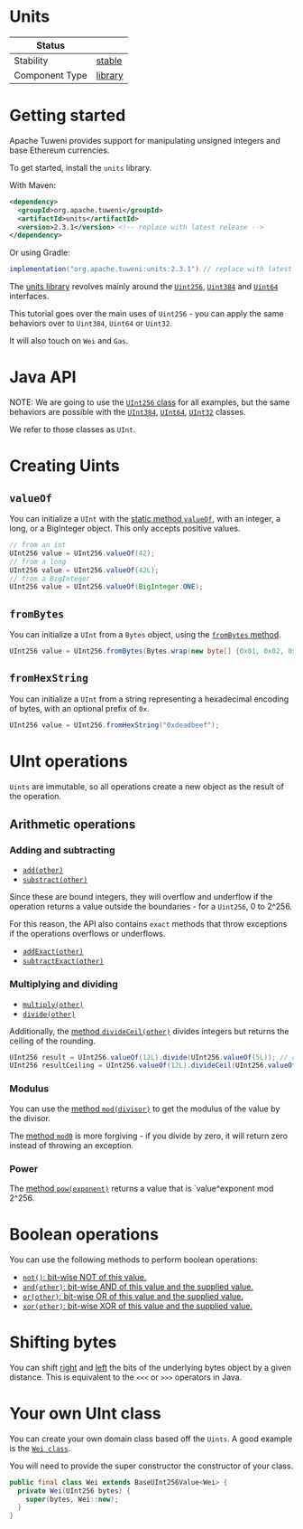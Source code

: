 <!---
Licensed to the Apache Software Foundation (ASF) under one or more contributor license agreements. See the NOTICE
file distributed with this work for additional information regarding copyright ownership. The ASF licenses this file
to You under the Apache License, Version 2.0 (the "License"); you may not use this file except in compliance with the
License. You may obtain a copy of the License at
 *
http://www.apache.org/licenses/LICENSE-2.0
 *
Unless required by applicable law or agreed to in writing, software distributed under the License is distributed on
an "AS IS" BASIS, WITHOUT WARRANTIES OR CONDITIONS OF ANY KIND, either express or implied. See the License for the
specific language governing permissions and limitations under the License.
 --->
# Units

| Status         |           |
|----------------|-----------|
| Stability      | [stable]  |
| Component Type | [library] |

# Getting started

Apache Tuweni provides support for manipulating unsigned integers and base Ethereum currencies.

To get started, install the `units` library.

With Maven:

```xml
<dependency>
  <groupId>org.apache.tuweni</groupId>
  <artifactId>units</artifactId>
  <version>2.3.1</version> <!-- replace with latest release -->
</dependency>
```

Or using Gradle:

```groovy
implementation("org.apache.tuweni:units:2.3.1") // replace with latest release
```

The [units library](https://tuweni.apache.org/docs/org.apache.tuweni.units.bigints/index.html) revolves mainly around the [`Uint256`](https://tuweni.apache.org/docs/org.apache.tuweni.units.bigints/-u-int256/index.html), [`Uint384`](https://tuweni.apache.org/docs/org.apache.tuweni.units.bigints/-u-int384/index.html)  and [`Uint64`](https://tuweni.apache.org/docs/org.apache.tuweni.units.bigints/-u-int64/index.html)  interfaces.

This tutorial goes over the main uses of `Uint256` - you can apply the same behaviors over to `Uint384`, `Uint64` or `Uint32`.

It will also touch on `Wei` and `Gas`.

# Java API 

NOTE: We are going to use the [`UInt256` class](https://tuweni.apache.org/docs/org.apache.tuweni.units.bigints/-u-int256/index.html) for all examples, but the same behaviors are possible with the [`UInt384`](https://tuweni.apache.org/docs/org.apache.tuweni.units.bigints/-u-int384/index.html), [`UInt64`](https://tuweni.apache.org/docs/org.apache.tuweni.units.bigints/-u-int64/index.html), [`UInt32`](https://tuweni.apache.org/docs/org.apache.tuweni.units.bigints/-u-int32/index.html) classes.

We refer to those classes as `UInt`.

# Creating Uints

## `valueOf`

You can initialize a `UInt` with the [static method `valueOf`](https://tuweni.apache.org/docs/org.apache.tuweni.units.bigints/-u-int256/value-of.html), with an integer, a long, or a BigInteger object. This only accepts positive values.

```java
// from an int
UInt256 value = UInt256.valueOf(42);
// from a long
UInt256 value = UInt256.valueOf(42L);
// from a BigInteger
UInt256 value = UInt256.valueOf(BigInteger.ONE);
```

## `fromBytes`

You can initialize a `UInt` from a `Bytes` object, using the [`fromBytes` method](https://tuweni.apache.org/docs/org.apache.tuweni.units.bigints/-u-int256/from-bytes.html).

```java
UInt256 value = UInt256.fromBytes(Bytes.wrap(new byte[] {0x01, 0x02, 0x03}));
```

## `fromHexString`

You can initialize a `UInt` from a string representing a hexadecimal encoding of bytes, with an optional prefix of `0x`.

```java
UInt256 value = UInt256.fromHexString("0xdeadbeef");
```

# UInt operations

`Uints` are immutable, so all operations create a new object as the result of the operation.

## Arithmetic operations

### Adding and subtracting

* [`add(other)`](https://tuweni.apache.org/docs/org.apache.tuweni.units.bigints/-u-int256-value/add.html)
* [`substract(other)`](https://tuweni.apache.org/docs/org.apache.tuweni.units.bigints/-u-int256-value/subtract.html)

Since these are bound integers, they will overflow and underflow if the operation returns a value outside the boundaries - for a `Uint256`, 0 to 2^256.

For this reason, the API also contains `exact` methods that throw exceptions if the operations overflows or underflows.

* [`addExact(other)`](https://tuweni.apache.org/docs/org.apache.tuweni.units.bigints/-u-int256-value/add-exact.html)
* [`subtractExact(other)`](https://tuweni.apache.org/docs/org.apache.tuweni.units.bigints/-u-int256-value/subtract-exact.html)

### Multiplying and dividing

* [`multiply(other)`](https://tuweni.apache.org/docs/org.apache.tuweni.units.bigints/-u-int256-value/multiply.html)
* [`divide(other)`](https://tuweni.apache.org/docs/org.apache.tuweni.units.bigints/-u-int256-value/divide.html)

Additionally, the [method `divideCeil(other)`](https://tuweni.apache.org/docs/org.apache.tuweni.units.bigints/-u-int256-value/divide-ceil.html) divides integers but returns the ceiling of the rounding.

```java
UInt256 result = UInt256.valueOf(12L).divide(UInt256.valueOf(5L)); // returns 2
UInt256 resultCeiling = UInt256.valueOf(12L).divideCeil(UInt256.valueOf(5L)); // returns 3
```

### Modulus

You can use the [method `mod(divisor)`](https://tuweni.apache.org/docs/org.apache.tuweni.units.bigints/-u-int256-value/mod.html) to get the modulus of the value by the divisor.

The [method `mod0`](https://tuweni.apache.org/docs/org.apache.tuweni.units.bigints/-u-int256-value/mod0.html) is more forgiving - if you divide by zero, it will return zero instead of throwing an exception.

### Power

The [method `pow(exponent)`](https://tuweni.apache.org/docs/org.apache.tuweni.units.bigints/-u-int256-value/pow.html) returns a value that is `value^exponent mod 2^256.
# Boolean operations
You can use the following methods to perform boolean operations:
* [`not()`: bit-wise NOT of this value.](https://tuweni.apache.org/docs/org.apache.tuweni.units.bigints/-u-int256/not.html)
* [`and(other)`: bit-wise AND of this value and the supplied value.](https://tuweni.apache.org/docs/org.apache.tuweni.units.bigints/-u-int256/and.html)
* [`or(other)`: bit-wise OR of this value and the supplied value.](https://tuweni.apache.org/docs/org.apache.tuweni.units.bigints/-u-int256/or.html)
* [`xor(other)`: bit-wise XOR of this value and the supplied value.](https://tuweni.apache.org/docs/org.apache.tuweni.units.bigints/-u-int256/xor.html)
# Shifting bytes
You can shift [right](https://tuweni.apache.org/docs/org.apache.tuweni.units.bigints/-u-int256/shift-right.html) and [left](https://tuweni.apache.org/docs/org.apache.tuweni.units.bigints/-u-int256/shift-left.html) the bits of the underlying bytes object by a given distance.
This is equivalent to the `<<<` or `>>>` operators in Java.

# Your own UInt class

You can create your own domain class based off the `Uints`. A good example is the [`Wei class`](https://tuweni.apache.org/docs/org.apache.tuweni.units.ethereum/-wei/index.html).

You will need to provide the super constructor the constructor of your class.

```java
public final class Wei extends BaseUInt256Value<Wei> { 
  private Wei(UInt256 bytes) {
    super(bytes, Wei::new);
  }
}
```

[stable]:https://github.com/apache/incubator-tuweni/tree/main/docs#stable
[library]:https://github.com/apache/incubator-tuweni/tree/main/docs#library